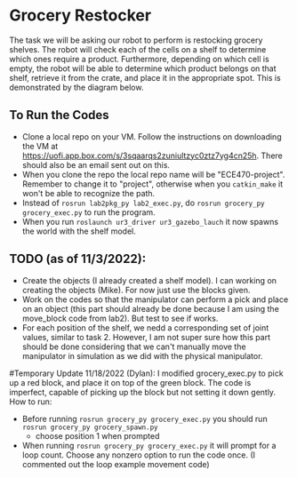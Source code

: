 # Grocery Restocker
The task we will be asking our robot to perform is restocking grocery shelves. The robot will check each of the cells on a shelf to determine which ones require a product. Furthermore, depending on which cell is empty, the robot will be able to determine which product belongs on that shelf, retrieve it from the crate, and place it in the appropriate spot. This is demonstrated by the diagram below.

## To Run the Codes
- Clone a local repo on your VM. Follow the instructions on downloading the VM at https://uofi.app.box.com/s/3sqaarqs2zuniultzyc0ztz7yg4cn25h. There should also be an email sent out on this.
- When you clone the repo the local repo name will be "ECE470-project". Remember to change it to "project", otherwise when you ```catkin_make``` it won't be able to recognize the path.
- Instead of ```rosrun lab2pkg_py lab2_exec.py```, do ```rosrun grocery_py grocery_exec.py``` to run the program. 
- When you run ```roslaunch ur3_driver ur3_gazebo_lauch``` it now spawns the world with the shelf model.  

## TODO (as of 11/3/2022):
- Create the objects (I already created a shelf model). I can working on creating the objects (Mike). For now just use the blocks given. 
- Work on the codes so that the manipulator can perform a pick and place on an object (this part should already be done because I am using the move_block code from lab2). But test to see if works.
- For each position of the shelf, we nedd a corresponding set of joint values, similar to task 2. However, I am not super sure how this part should be done considering that we can't manually move the manipulator in simulation as we did with the physical manipulator.

#Temporary Update 11/18/2022 (Dylan):
I modified grocery_exec.py to pick up a red block, and place it on top of the green block. The code is imperfect, capable of picking up the block but not setting it down gently. 
How to run:
- Before running ```rosrun grocery_py grocery_exec.py``` you should run ```rosrun grocery_py grocery_spawn.py```
	- choose position 1 when prompted
- When running ```rosrun grocery_py grocery_exec.py``` it will prompt for a loop count. Choose any nonzero option to run the code once. (I commented out the loop example movement code)

